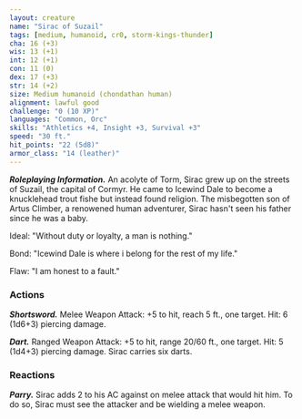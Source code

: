 ```yaml
---
layout: creature
name: "Sirac of Suzail"
tags: [medium, humanoid, cr0, storm-kings-thunder]
cha: 16 (+3)
wis: 13 (+1)
int: 12 (+1)
con: 11 (0)
dex: 17 (+3)
str: 14 (+2)
size: Medium humanoid (chondathan human)
alignment: lawful good
challenge: "0 (10 XP)"
languages: "Common, Orc"
skills: "Athletics +4, Insight +3, Survival +3"
speed: "30 ft."
hit_points: "22 (5d8)"
armor_class: "14 (leather)"
---
```


***Roleplaying Information.*** An acolyte of Torm, Sirac grew up on the streets of Suzail, the capital of Cormyr. He came to Icewind Dale to become a knucklehead trout fishe but instead found religion. The misbegotten son of Artus Climber, a renowened human adventurer, Sirac hasn't seen his father since he was a baby.

Ideal: "Without duty or loyalty, a man is nothing."

Bond: "Icewind Dale is where i belong for the rest of my life."

Flaw: "I am honest to a fault."

### Actions

***Shortsword.*** Melee Weapon Attack: +5 to hit, reach 5 ft., one target. Hit: 6 (1d6+3) piercing  damage.

***Dart.*** Ranged Weapon Attack: +5 to hit, range 20/60 ft., one target. Hit: 5 (1d4+3) piercing damage. Sirac carries six darts.

### Reactions

***Parry.*** Sirac adds 2 to his AC against on melee attack that would hit him. To do so, Sirac must see the attacker and be wielding a melee weapon.
